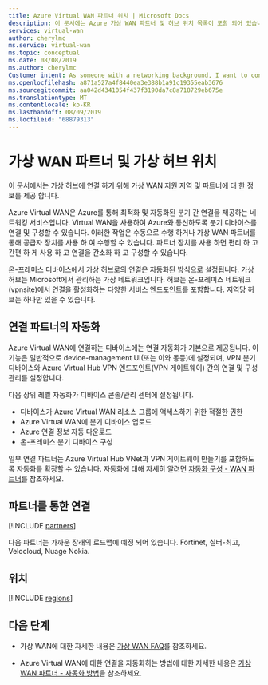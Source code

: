 ```yaml
---
title: Azure Virtual WAN 파트너 위치 | Microsoft Docs
description: 이 문서에는 Azure 가상 WAN 파트너 및 허브 위치 목록이 포함 되어 있습니다.
services: virtual-wan
author: cherylmc
ms.service: virtual-wan
ms.topic: conceptual
ms.date: 08/08/2019
ms.author: cherylmc
Customer intent: As someone with a networking background, I want to connect find a Virtual WAN partner
ms.openlocfilehash: a871a527a4f8440ea3e388b1a91c19355eab3676
ms.sourcegitcommit: aa042d4341054f437f3190da7c8a718729eb675e
ms.translationtype: MT
ms.contentlocale: ko-KR
ms.lasthandoff: 08/09/2019
ms.locfileid: "68879313"
---
```

# <a name="virtual-wan-partners-and-virtual-hub-locations"></a>가상 WAN 파트너 및 가상 허브 위치

이 문서에서는 가상 허브에 연결 하기 위해 가상 WAN 지원 지역 및 파트너에 대 한 정보를 제공 합니다.

Azure Virtual WAN은 Azure를 통해 최적화 및 자동화된 분기 간 연결을 제공하는 네트워킹 서비스입니다. Virtual WAN을 사용하여 Azure와 통신하도록 분기 디바이스를 연결 및 구성할 수 있습니다. 이러한 작업은 수동으로 수행 하거나 가상 WAN 파트너를 통해 공급자 장치를 사용 하 여 수행할 수 있습니다. 파트너 장치를 사용 하면 편리 하 고 간편 하 게 사용 하 고 연결을 간소화 하 고 구성할 수 있습니다.

온-프레미스 디바이스에서 가상 허브로의 연결은 자동화된 방식으로 설정됩니다. 가상 허브는 Microsoft에서 관리하는 가상 네트워크입니다. 허브는 온-프레미스 네트워크(vpnsite)에서 연결을 활성화하는 다양한 서비스 엔드포인트를 포함합니다. 지역당 허브는 하나만 있을 수 있습니다.

## <a name="automation"></a>연결 파트너의 자동화

Azure Virtual WAN에 연결하는 디바이스에는 연결 자동화가 기본으로 제공됩니다. 이 기능은 일반적으로 device-management UI(또는 이와 동등)에 설정되며, VPN 분기 디바이스와 Azure Virtual Hub VPN 엔드포인트(VPN 게이트웨이) 간의 연결 및 구성 관리를 설정합니다.

다음 상위 레벨 자동화가 디바이스 콘솔/관리 센터에 설정됩니다.

* 디바이스가 Azure Virtual WAN 리소스 그룹에 액세스하기 위한 적절한 권한
* Azure Virtual WAN에 분기 디바이스 업로드
* Azure 연결 정보 자동 다운로드
* 온-프레미스 분기 디바이스 구성 

일부 연결 파트너는 Azure Virtual Hub VNet과 VPN 게이트웨이 만들기를 포함하도록 자동화를 확장할 수 있습니다. 자동화에 대해 자세히 알려면 [자동화 구성 - WAN 파트너](virtual-wan-configure-automation-providers.md)를 참조하세요.

## <a name="partners"></a>파트너를 통한 연결

[!INCLUDE [partners](../../includes/virtual-wan-partners-include.md)]

다음 파트너는 가까운 장래의 로드맵에 예정 되어 있습니다. Fortinet, 실버-최고, Velocloud, Nuage Nokia.

## <a name="locations"></a>위치

[!INCLUDE [regions](../../includes/virtual-wan-regions-include.md)]

## <a name="next-steps"></a>다음 단계

* 가상 WAN에 대한 자세한 내용은 [가상 WAN FAQ](virtual-wan-faq.md)를 참조하세요.

* Azure Virtual WAN에 대한 연결을 자동화하는 방법에 대한 자세한 내용은 [가상 WAN 파트너 - 자동화 방법](virtual-wan-configure-automation-providers.md)을 참조하세요.
